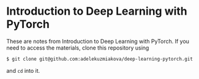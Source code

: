 # Introduction to Deep Learning with PyTorch

These are notes from Introduction to Deep Learning with PyTorch. If you need to access the materials, clone this repository using
```bash
$ git clone git@github.com:adelekuzmiakova/deep-learning-pytorch.git
```
and `cd` into it.
